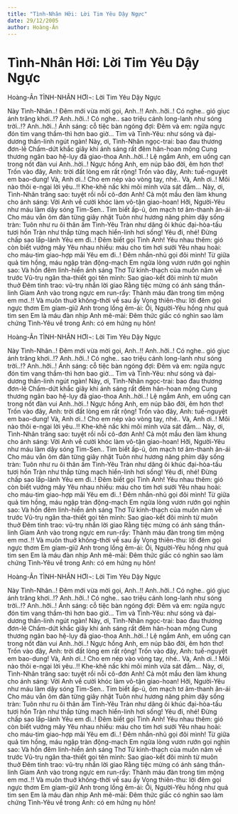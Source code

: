 ```yaml
---
title: "Tình-Nhân Hỡi: Lời Tim Yêu Dậy Ngực"
date: 29/12/2005
author: Hoàng-Ân
---
```


# Tình-Nhân Hỡi: Lời Tim Yêu Dậy Ngực

Hoàng-Ân
TÌNH-NHÂN HƠI¬: Lời Tim Yêu Dậy Ngực

Này Tình-Nhân..!  Đêm mới vừa mời gọi, Anh..!!
Anh..hỡi..!  Có nghe.. gió giục ánh trăng khơi..!?
Anh..hỡi..!  Có nghe.. sao triệu cánh long-lanh như sóng trời..!?
Anh..hỡi..!  Ánh sáng: cỗ tiệc bàn ngóng đợi:
Đêm và em: ngửa ngực đón tim vang thầm-thì hơn bao giờ...
Tim và Tình-Yêu: như sóng và đại-dương thần-linh ngút ngàn!
Này, ơi, Tình-Nhân ngọc-trai: bao đau thương đơn-lẻ
Chấm-dứt khắc giây khi ánh sáng rất đêm hân-hoan mộng
Cung thương ngân bao hệ-lụy đã giao-thoa
Anh..hời..!  Lệ ngầm Anh, em uống cạn trong nốt đàn vui
Anh..hời..!  Ngực hồng Anh, em núp bão đời, êm hơn thơ!
Trốn vào đây, Anh: trời đất lòng em rất rộng!
Trốn vào đây, Anh: tuế-nguyệt em bao-dung!
Và, Anh ơi..!  Cho em nép vào vòng tay, nhé..
Và, Anh ơi..!  Môi nào thôi e-ngại lời yêu..!!
Khe-khẽ nấc khi môi mình vừa sát đắm...
Này, ơi, Tình-Nhân trăng sao: tuyệt rồi nỗi cô-đơn Anh!
Cả một mầu đen làm khung cho ánh sáng:
Vời Anh về cười khóc làm vô-tận giao-hoan!
Hỡi, Người-Yêu như máu làm dậy sóng Tim-Sen..
Tim biết ấp-ủ, ôm mạch tơ âm-thanh ân-ái
Cho máu vẫn ôm đàn từng giây nhặt
Tuôn như hương nâng phím dậy sống tràn:
Tuôn như ru ôi thân ấm Tình-Yêu
Tràn như dâng ôi khúc đại-hòa-tấu tươi hồn
Tràn như thắp từng mạch hiển-linh hơi sống!
Yêu đi, nhé!  Đừng chấp sao lấp-lánh
Yêu em đi..!  Đêm biết gọi Tình Anh!
Yêu nhau thêm: gió còn biết vướng mây
Yêu nhau nhiều: máu cho tim hơi sưởi
Yêu nhau hoài: cho máu-tim giao-hợp mãi
Yêu em đi..!  Đêm nhắn-nhủ gọi đôi mình!
Từ giữa quả tim hồng, máu ngập tràn động-mạch
Em ngửa lòng vươn rướn gọi nghìn sao:
Và hồn đêm linh-hiển ánh sáng Thơ
Từ kinh-thạch của muôn năm về trước
Vũ-trụ ngân tha-thiết gọi tên mình:
Sao giao-kết đôi mình từ muôn thuở
Đêm tình trao: vũ-trụ nhắn lời giao
Rằng tiệc mừng có ánh sáng thần-linh
Giam Anh vào trong ngực em run-rẩy:
Thành máu đàn trong tim mộng em mơ..!!
Và muôn thuở không-thời về sau ấy
Vọng thiên-thu: lời đêm gọi ngực thơm
Em giam-giữ Anh trong lồng êm-ái:
Ôi, Người-Yêu hồng như quả tim sen
Em là máu đàn nhịp Anh mê-mải:
Đêm thức giấc có nghìn sao làm chứng
Tình-Yêu về trong Anh: có em hứng nụ hôn!

Hoàng-Ân
TÌNH-NHÂN HƠI¬: Lời Tim Yêu Dậy Ngực

Này Tình-Nhân..!  Đêm mới vừa mời gọi, Anh..!!
Anh..hỡi..!  Có nghe.. gió giục ánh trăng khơi..!?
Anh..hỡi..!  Có nghe.. sao triệu cánh long-lanh như sóng trời..!?
Anh..hỡi..!  Ánh sáng: cỗ tiệc bàn ngóng đợi:
Đêm và em: ngửa ngực đón tim vang thầm-thì hơn bao giờ...
Tim và Tình-Yêu: như sóng và đại-dương thần-linh ngút ngàn!
Này, ơi, Tình-Nhân ngọc-trai: bao đau thương đơn-lẻ
Chấm-dứt khắc giây khi ánh sáng rất đêm hân-hoan mộng
Cung thương ngân bao hệ-lụy đã giao-thoa
Anh..hời..!  Lệ ngầm Anh, em uống cạn trong nốt đàn vui
Anh..hời..!  Ngực hồng Anh, em núp bão đời, êm hơn thơ!
Trốn vào đây, Anh: trời đất lòng em rất rộng!
Trốn vào đây, Anh: tuế-nguyệt em bao-dung!
Và, Anh ơi..!  Cho em nép vào vòng tay, nhé..
Và, Anh ơi..!  Môi nào thôi e-ngại lời yêu..!!
Khe-khẽ nấc khi môi mình vừa sát đắm...
Này, ơi, Tình-Nhân trăng sao: tuyệt rồi nỗi cô-đơn Anh!
Cả một mầu đen làm khung cho ánh sáng:
Vời Anh về cười khóc làm vô-tận giao-hoan!
Hỡi, Người-Yêu như máu làm dậy sóng Tim-Sen..
Tim biết ấp-ủ, ôm mạch tơ âm-thanh ân-ái
Cho máu vẫn ôm đàn từng giây nhặt
Tuôn như hương nâng phím dậy sống tràn:
Tuôn như ru ôi thân ấm Tình-Yêu
Tràn như dâng ôi khúc đại-hòa-tấu tươi hồn
Tràn như thắp từng mạch hiển-linh hơi sống!
Yêu đi, nhé!  Đừng chấp sao lấp-lánh
Yêu em đi..!  Đêm biết gọi Tình Anh!
Yêu nhau thêm: gió còn biết vướng mây
Yêu nhau nhiều: máu cho tim hơi sưởi
Yêu nhau hoài: cho máu-tim giao-hợp mãi
Yêu em đi..!  Đêm nhắn-nhủ gọi đôi mình!
Từ giữa quả tim hồng, máu ngập tràn động-mạch
Em ngửa lòng vươn rướn gọi nghìn sao:
Và hồn đêm linh-hiển ánh sáng Thơ
Từ kinh-thạch của muôn năm về trước
Vũ-trụ ngân tha-thiết gọi tên mình:
Sao giao-kết đôi mình từ muôn thuở
Đêm tình trao: vũ-trụ nhắn lời giao
Rằng tiệc mừng có ánh sáng thần-linh
Giam Anh vào trong ngực em run-rẩy:
Thành máu đàn trong tim mộng em mơ..!!
Và muôn thuở không-thời về sau ấy
Vọng thiên-thu: lời đêm gọi ngực thơm
Em giam-giữ Anh trong lồng êm-ái:
Ôi, Người-Yêu hồng như quả tim sen
Em là máu đàn nhịp Anh mê-mải:
Đêm thức giấc có nghìn sao làm chứng
Tình-Yêu về trong Anh: có em hứng nụ hôn!

Hoàng-Ân
TÌNH-NHÂN HƠI¬: Lời Tim Yêu Dậy Ngực

Này Tình-Nhân..!  Đêm mới vừa mời gọi, Anh..!!
Anh..hỡi..!  Có nghe.. gió giục ánh trăng khơi..!?
Anh..hỡi..!  Có nghe.. sao triệu cánh long-lanh như sóng trời..!?
Anh..hỡi..!  Ánh sáng: cỗ tiệc bàn ngóng đợi:
Đêm và em: ngửa ngực đón tim vang thầm-thì hơn bao giờ...
Tim và Tình-Yêu: như sóng và đại-dương thần-linh ngút ngàn!
Này, ơi, Tình-Nhân ngọc-trai: bao đau thương đơn-lẻ
Chấm-dứt khắc giây khi ánh sáng rất đêm hân-hoan mộng
Cung thương ngân bao hệ-lụy đã giao-thoa
Anh..hời..!  Lệ ngầm Anh, em uống cạn trong nốt đàn vui
Anh..hời..!  Ngực hồng Anh, em núp bão đời, êm hơn thơ!
Trốn vào đây, Anh: trời đất lòng em rất rộng!
Trốn vào đây, Anh: tuế-nguyệt em bao-dung!
Và, Anh ơi..!  Cho em nép vào vòng tay, nhé..
Và, Anh ơi..!  Môi nào thôi e-ngại lời yêu..!!
Khe-khẽ nấc khi môi mình vừa sát đắm...
Này, ơi, Tình-Nhân trăng sao: tuyệt rồi nỗi cô-đơn Anh!
Cả một mầu đen làm khung cho ánh sáng:
Vời Anh về cười khóc làm vô-tận giao-hoan!
Hỡi, Người-Yêu như máu làm dậy sóng Tim-Sen..
Tim biết ấp-ủ, ôm mạch tơ âm-thanh ân-ái
Cho máu vẫn ôm đàn từng giây nhặt
Tuôn như hương nâng phím dậy sống tràn:
Tuôn như ru ôi thân ấm Tình-Yêu
Tràn như dâng ôi khúc đại-hòa-tấu tươi hồn
Tràn như thắp từng mạch hiển-linh hơi sống!
Yêu đi, nhé!  Đừng chấp sao lấp-lánh
Yêu em đi..!  Đêm biết gọi Tình Anh!
Yêu nhau thêm: gió còn biết vướng mây
Yêu nhau nhiều: máu cho tim hơi sưởi
Yêu nhau hoài: cho máu-tim giao-hợp mãi
Yêu em đi..!  Đêm nhắn-nhủ gọi đôi mình!
Từ giữa quả tim hồng, máu ngập tràn động-mạch
Em ngửa lòng vươn rướn gọi nghìn sao:
Và hồn đêm linh-hiển ánh sáng Thơ
Từ kinh-thạch của muôn năm về trước
Vũ-trụ ngân tha-thiết gọi tên mình:
Sao giao-kết đôi mình từ muôn thuở
Đêm tình trao: vũ-trụ nhắn lời giao
Rằng tiệc mừng có ánh sáng thần-linh
Giam Anh vào trong ngực em run-rẩy:
Thành máu đàn trong tim mộng em mơ..!!
Và muôn thuở không-thời về sau ấy
Vọng thiên-thu: lời đêm gọi ngực thơm
Em giam-giữ Anh trong lồng êm-ái:
Ôi, Người-Yêu hồng như quả tim sen
Em là máu đàn nhịp Anh mê-mải:
Đêm thức giấc có nghìn sao làm chứng
Tình-Yêu về trong Anh: có em hứng nụ hôn!
